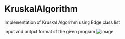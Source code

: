 # KruskalAlgorithm
Implementation of Kruskal Algorithm using Edge class list


input and output format of the given program 
![image](https://github.com/Faizanamd/KruskalAlgorithm/assets/90163909/d3890492-0c46-4f16-97a2-621d45d05703)

